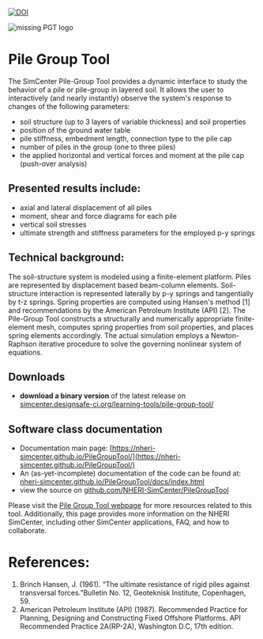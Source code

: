 [![DOI](https://zenodo.org/badge/DOI/10.5281/zenodo.1410668.svg)](https://doi.org/10.5281/zenodo.1410668)

![missing PGT logo][logo]

[logo]: https://nheri-simcenter.github.io/PileGroupTool/docs/NHERI-PGT-Icon.png "Pile Group Tool Logo"

# Pile Group Tool

The SimCenter Pile-Group Tool provides a dynamic interface to study the behavior of a pile or pile-group in layered soil. It allows the user to interactively (and nearly instantly) observe the system's response to changes of the following parameters:

* soil structure (up to 3 layers of variable thickness) and soil properties
* position of the ground water table
* pile stiffness, embedment length, connection type to the pile cap
* number of piles in the group (one to three piles)
* the applied horizontal and vertical forces and moment at the pile cap (push-over analysis)

## Presented results include:

* axial and lateral displacement of all piles
* moment, shear and force diagrams for each pile
* vertical soil stresses
* ultimate strength and stiffness parameters for the employed p-y springs

## Technical background:

The soil-structure system is modeled using a finite-element platform. Piles are represented by displacement based beam-column elements. Soil-structure interaction is represented laterally by p-y springs and tangentially by t-z springs. Spring properties are computed using Hansen's method [1] and recommendations by the American Petroleum Institute (API) [2]. The Pile-Group Tool constructs a structurally and numerically appropriate finite-element mesh, computes spring properties from soil properties, and places spring elements accordingly. The actual simulation employs a Newton-Raphson iterative procedure to solve the governing nonlinear system of equations.

## Downloads

* __download a binary version__ of the latest release on [simcenter.designsafe-ci.org/learning-tools/pile-group-tool/](https://simcenter.designsafe-ci.org/learning-tools/pile-group-tool/)

## Software class documentation

* Documentation main page: [https://nheri-simcenter.github.io/PileGroupTool/](https://nheri-simcenter.github.io/PileGroupTool/)
* An (as-yet-incomplete) documentation of the code can be found at: [nheri-simcenter.github.io/PileGroupTool/docs/index.html](https://nheri-simcenter.github.io/PileGroupTool/docs/index.html)
* view the source on [github.com/NHERI-SimCenter/PileGroupTool](https://github.com/NHERI-SimCenter/PileGroupTool)

Please visit the [Pile Group Tool webpage](https://simcenter.designsafe-ci.org/learning-tools/pile-group-tool/)
for more resources related to this tool. Additionally, this page
provides more information on the NHERI SimCenter, including other SimCenter
applications, FAQ, and how to collaborate.


# References:

1. Brinch Hansen, J. (1961). “The ultimate resistance of rigid piles against transversal forces.”Bulletin No. 12, Geoteknisk Institute, Copenhagen, 59.
2. American Petroleum Institute (API) (1987). Recommended Practice for Planning, Designing and Constructing Fixed Offshore Platforms. API Recommended Practice 2A(RP-2A), Washington D.C, 17th edition.
